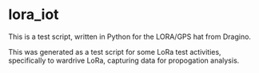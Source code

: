 # lora_iot

This is a test script, written in Python for the LORA/GPS hat from Dragino. 

This was generated as a test script for some LoRa test activities, specifically to wardrive LoRa, capturing data for propogation analysis.


